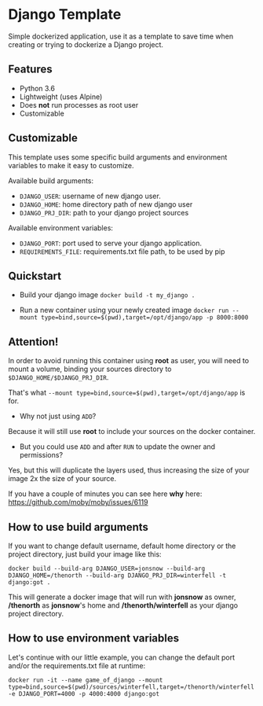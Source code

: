# Django Template

Simple dockerized application, use it as a template to save time when
creating or trying to dockerize a Django project.

## Features

- Python 3.6
- Lightweight (uses Alpine)
- Does **not** run processes as root user
- Customizable


## Customizable

This template uses some specific build arguments and environment variables to
make it easy to customize.

Available build arguments:

- `DJANGO_USER`: username of new django user.
- `DJANGO_HOME`: home directory path of new django user
- `DJANGO_PRJ_DIR`: path to your django project sources

Available environment variables:

- `DJANGO_PORT`: port used to serve your django application.
- `REQUIREMENTS_FILE`: requirements.txt file path, to be used by pip


## Quickstart

- Build your django image
`docker build -t my_django .`

- Run a new container using your newly created image
`docker run --mount type=bind,source=$(pwd),target=/opt/django/app -p 8000:8000`


## Attention!

In order to avoid running this container using **root** as user, you will need
to mount a volume, binding your sources directory to `$DJANGO_HOME/$DJANGO_PRJ_DIR`.

That's what `--mount type=bind,source=$(pwd),target=/opt/django/app` is for.


- Why not just using `ADD`?

Because it will still use **root** to include your sources on the docker container.


- But you could use `ADD` and after `RUN` to update the owner and permissions?

Yes, but this will duplicate the layers used, thus increasing the size of your
image 2x the size of your source.

If you have a couple of minutes you can see here **why** here:
https://github.com/moby/moby/issues/6119



## How to use build arguments

If you want to change default username, default home directory or the project
directory, just build your image like this:

`docker build --build-arg DJANGO_USER=jonsnow --build-arg DJANGO_HOME=/thenorth --build-arg DJANGO_PRJ_DIR=winterfell -t django:got .`

This will generate a docker image that will run with **jonsnow** as owner,
**/thenorth** as **jonsnow**'s home and **/thenorth/winterfell** as your django
project directory.


## How to use environment variables

Let's continue with our little example, you can change the default port and/or
the requirements.txt file at runtime:

`docker run -it --name game_of_django --mount type=bind,source=$(pwd)/sources/winterfell,target=/thenorth/winterfell -e DJANGO_PORT=4000 -p 4000:4000 django:got`

